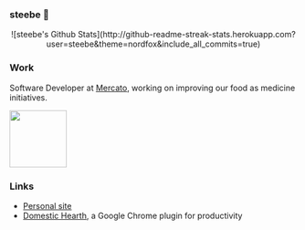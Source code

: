 ### steebe 🌮

<div style="text-align:center">
  ![steebe's Github Stats](http://github-readme-streak-stats.herokuapp.com?user=steebe&theme=nordfox&include_all_commits=true)
</div>

### Work
Software Developer at [Mercato](https://mercato.com), working on improving our food as medicine initiatives.

<a href="https://mercato.com"><img align="center" width="100" height="100" src="https://github.com/steebe/steebe/assets/22264597/2b53bfc0-004c-440e-a898-8632ac3006ca"/></a>

### Links
- [Personal site](https://steebe.dev)
- [Domestic Hearth](https://chromewebstore.google.com/detail/domestic-hearth/gkfinngilpdbfjmmgcnjikelebdldcik?hl=en), a Google Chrome plugin for productivity
